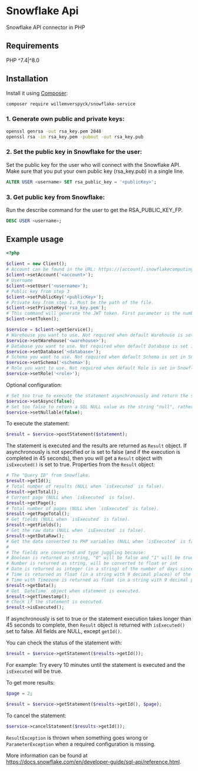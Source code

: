 # Snowflake Api

Snowflake API connector in PHP

## Requirements
PHP ^7.4|^8.0

## Installation
Install it using [Composer](https://getcomposer.org/):

```sh
composer require willemverspyck/snowflake-service
```

### 1. Generate own public and private keys:

```sh
openssl genrsa -out rsa_key.pem 2048
openssl rsa -in rsa_key.pem -pubout -out rsa_key.pub
```

### 2. Set the public key in Snowflake for the user:

Set the public key for the user who will connect with the Snowflake API. Make sure that you put your own public key (rsa_key.pub) in a single line.

```sql
ALTER USER <username> SET rsa_public_key = '<publicKey>';
```

### 3. Get public key from Snowflake:

Run the describe command for the user to get the RSA_PUBLIC_KEY_FP.

```sql
DESC USER <username>;
```

## Example usage
```php
<?php
 
$client = new Client();
# Account can be found in the URL: https://[account].snowflakecomputing.com/
$client->setAccount('<account>');
# Username
$client->setUser('<username>');
# Public key from step 3
$client->setPublicKey('<publicKey>');
# Private key from step 1. Must be the path of the file.
$client->setPrivateKey('rsa_key.pem');
# This command will generate the JWT token. First parameter is the number of seconds the token will expire.
$client->setToken();

$service = $client->getService();
# Warehouse you want to use. Not required when default Warehouse is set in Snowflake for this user.
$service->setWarehouse('<warehouse>');
# Database you want to use. Not required when default Database is set in Snowflake for this user. 
$service->setDatabase('<database>');
# Schema you want to use. Not required when default Schema is set in Snowflake for this user.
$service->setSchema('<schema>');
# Role you want to use. Not required when default Role is set in Snowflake for this user.
$service->setRole('<role>');
```

Optional configuration:

```php
# Set too true to execute the statement asynchronously and return the statement handle. Default false
$service->setAsync(false); 
# Set too false to return a SQL NULL value as the string "null", rather than as the value null. Default: true
$service->setNullable(false);
```

To execute the statement:

```php
$result = $service->postStatement($statement);
```

The statement is executed and the results are returned as ```Result``` object. If asynchronously is not specified or is set to false (and if the execution is completed in 45 seconds), then you will get a ```Result``` object with ```isExecuted()``` is set to true. Properties from the ```Result``` object:

```php
# The "Query ID" from Snowflake.
$result->getId();
# Total number of results (NULL when `isExecuted` is false).
$result->getTotal();
# Current page (NULL when `isExecuted` is false).
$result->getPage();
# Total number of pages (NULL when `isExecuted` is false).
$result->getPageTotal();
# Get fields (NULL when `isExecuted` is false).
$result->getFields();
# Get the raw data (NULL when `isExecuted` is false).
$result->getDataRaw();
# Get the data converted to PHP variables (NULL when `isExecuted` is false).
#
# The fields are converted and type juggling because:
# Boolean is returned as string, "0" will be false and "1" will be true.
# Number is returned as string, will be converted to float or int
# Date is returned as integer (in a string) of the number of days since the Epoch. For example: 18262. Will be converted to DateTime object.
# Time is returned as float (in a string with 9 decimal places) of the number of seconds since the Epoch. For example: 82919.000000000. Will be converted to DateTime object.
# Time with Timezone is returned as float (in a string with 9 decimal places) of the number of seconds since the Epoch, followed by a space and the time zone offset in minutes. For example: 1616173619000000000 960. Will be converted to DateTime object.
$result->getData();
# Get `DateTime` object when statement is executed.
$result->getTimestamp();
# Check if the statement is executed.
$result->isExecuted();
```

If asynchronously is set to true or the statement execution takes longer than 45 seconds to complete, then ```Result``` object is returned with ```isExecuted()``` set to false. All fields are NULL, except ```getId()```.

You can check the status of the statement with:

```php
$result = $service->getStatement($results->getId());
```

For example: Try every 10 minutes until the statement is executed and the ```isExecuted``` will be true.

To get more results:

```php
$page = 2;

$result = $service->getStatement($results->getId(), $page);
```

To cancel the statement:
```php
$service->cancelStatement($results->getId());
```

```ResultException``` is thrown when something goes wrong or ```ParameterException``` when a required configuration is missing.

More information can be found at https://docs.snowflake.com/en/developer-guide/sql-api/reference.html.